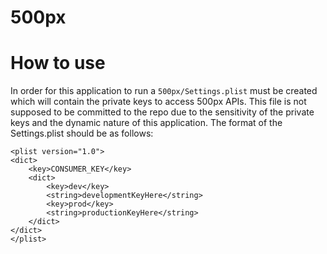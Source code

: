 # 500px

# How to use
In order for this application to run a `500px/Settings.plist` must be created which will contain the private keys to access 500px APIs. This file is not supposed to be committed to the repo due to the sensitivity of the private keys and the dynamic nature of this application.
The format of the Settings.plist should be as follows:
```
<plist version="1.0">
<dict>
	<key>CONSUMER_KEY</key>
	<dict>
		<key>dev</key>
		<string>developmentKeyHere</string>
		<key>prod</key>
		<string>productionKeyHere</string>
	</dict>
</dict>
</plist>
```

